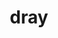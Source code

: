 ---
title: "dray"
layout: cache
categories: [package, develop]
meta: {"versions": ["0.1.8"], "compilers": ["gcc@=11.1.0"], "oss": ["ubuntu20.04"], "platforms": ["linux"], "targets": ["x86_64_v3"], "stacks": ["data-vis-sdk", "root"], "num_specs": 4, "num_specs_by_stack": {"data-vis-sdk": 4, "root": 4}}
spec_details: [{"hash": "24xfimhb6233hfrxxtg3nhmbvxitph43", "compiler": "gcc@=11.1.0", "versions": ["0.1.8"], "os": "ubuntu20.04", "platform": "linux", "target": "x86_64_v3", "variants": ["+blt_find_mpi", "build_system=generic", "~cuda", "~logging", "+mpi", "+openmp", "+shared", "~stats", "~test", "~utils"], "stacks": ["data-vis-sdk", "root"], "size": "-", "tarball": "https://binaries.spack.io/develop/build_cache/linux-ubuntu20.04-x86_64_v3/gcc-11.1.0/dray-0.1.8/linux-ubuntu20.04-x86_64_v3-gcc-11.1.0-dray-0.1.8-24xfimhb6233hfrxxtg3nhmbvxitph43.spack"}, {"hash": "6j6etnzc4bfziorcrftm67lpiwvkxuqe", "compiler": "gcc@=11.1.0", "versions": ["0.1.8"], "os": "ubuntu20.04", "platform": "linux", "target": "x86_64_v3", "variants": ["+blt_find_mpi", "build_system=generic", "~cuda", "~logging", "+mpi", "+openmp", "+shared", "~stats", "~test", "~utils"], "stacks": ["data-vis-sdk", "root"], "size": "-", "tarball": "https://binaries.spack.io/develop/build_cache/linux-ubuntu20.04-x86_64_v3/gcc-11.1.0/dray-0.1.8/linux-ubuntu20.04-x86_64_v3-gcc-11.1.0-dray-0.1.8-6j6etnzc4bfziorcrftm67lpiwvkxuqe.spack"}, {"hash": "3f4v4qsj42eoekthdhprzy72hvudq43u", "compiler": "gcc@=11.1.0", "versions": ["0.1.8"], "os": "ubuntu20.04", "platform": "linux", "target": "x86_64_v3", "variants": ["+blt_find_mpi", "build_system=generic", "~cuda", "~logging", "+mpi", "+openmp", "+shared", "~stats", "~test", "~utils"], "stacks": ["data-vis-sdk", "root"], "size": "-", "tarball": "https://binaries.spack.io/develop/build_cache/linux-ubuntu20.04-x86_64_v3/gcc-11.1.0/dray-0.1.8/linux-ubuntu20.04-x86_64_v3-gcc-11.1.0-dray-0.1.8-3f4v4qsj42eoekthdhprzy72hvudq43u.spack"}, {"hash": "na6b6hervj7o6cqtvm4uxizebgrsp47m", "compiler": "gcc@=11.1.0", "versions": ["0.1.8"], "os": "ubuntu20.04", "platform": "linux", "target": "x86_64_v3", "variants": ["+blt_find_mpi", "build_system=generic", "~cuda", "~logging", "+mpi", "+openmp", "+shared", "~stats", "~test", "~utils"], "stacks": ["data-vis-sdk", "root"], "size": "-", "tarball": "https://binaries.spack.io/develop/build_cache/linux-ubuntu20.04-x86_64_v3/gcc-11.1.0/dray-0.1.8/linux-ubuntu20.04-x86_64_v3-gcc-11.1.0-dray-0.1.8-na6b6hervj7o6cqtvm4uxizebgrsp47m.spack"}]
---